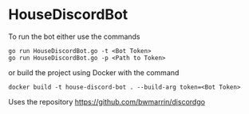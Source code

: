 # HouseDiscordBot

To run the bot either use the commands

```
go run HouseDiscordBot.go -t <Bot Token>
go run HouseDiscordBot.go -p <Path to Token>
```

or build the project using Docker with the command

```
docker build -t house-discord-bot . --build-arg token=<Bot Token>
```

Uses the repository https://github.com/bwmarrin/discordgo 

